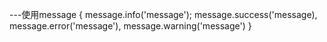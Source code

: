 ---使用message
{
    message.info('message');
    message.success('message),
    message.error('message'),
    message.warning('message')
}